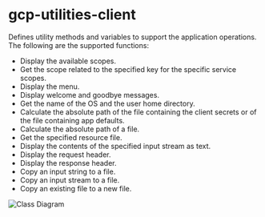 # gcp-utilities-client
Defines utility methods and variables to support the application operations. 
The following are the supported functions:
* Display the available scopes. 
* Get the scope related to the specified key for the specific service scopes.
* Display the menu.
* Display welcome and goodbye messages.
* Get the name of the OS and the user home directory.
* Calculate the absolute path of the file containing the client secrets or of the file containing app defaults.
* Calculate the absolute path of a file.
* Get the specified resource file.
* Display the contents of the specified input stream as text.
* Display the request header.
* Display the response header.
* Copy an input string to a file.
* Copy an input stream to a file.
* Copy an existing file to a new file.

![Class Diagram](./src/main/java/com/acloudysky/utilities/gcp-ultilities-client.gif)

